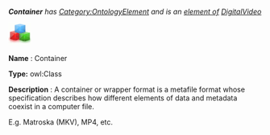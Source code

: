 ___Container__ 
 has
 [Category:OntologyElement](../../Category/OntologyElement "Category:OntologyElement") 
 and is an
 [element of](../../Property/ElementOf "Property:ElementOf") 
[DigitalVideo](../../Submissions/DigitalVideo "Submissions:DigitalVideo")_




  





[![Class](../public/images/thumb/2/27/Class.gif/45px-Class.gif)](../../Image/Class.gif "Class")


__Name__ 
 : Container
 



__Type:__ 
 owl:Class
 



__Description__ 
 : A container or wrapper format is a metafile format whose specification describes how different elements of data and metadata coexist in a computer file.
 



 E.g. Matroska (MKV), MP4, etc.